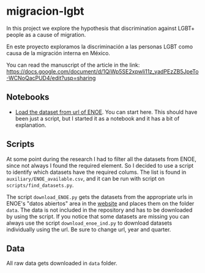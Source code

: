 # migracion-lgbt

In this project we explore the hypothesis that discrimination against LGBT+ people as a cause of migration.

En este proyecto exploramos la discriminación a las personas LGBT como causa de la migración interna en México.


You can read the manuscript of the article in the link: https://docs.google.com/document/d/1QiWp5SE2xpwli11z_yadPEzZB5JpeTo-WCNoQacPUD4/edit?usp=sharing

## Notebooks

* [Load the dataset from url of ENOE](https://github.com/marionomics/migracion-lgbt/blob/main/notebooks/extract_datasets.ipynb). You can start here. This should have been just a script, but I started it as a notebook and it has a bit of explanation.

## Scripts

At some point during the research I had to filter all the datasets from ENOE, since not always I found the required element. So I decided to use a script to identify which datasets have the required colums. The list is found in `auxiliary/ENOE_available.csv`, and it can be run with script on `scripts/find_datasets.py`.

The script `download_ENOE.py` gets the datasets from the appropriate urls in ENOE's "datos abiertos" area in the [website](https://www.inegi.org.mx/programas/enoe/15ymas/#Datos_abiertos) and places them on the folder `data`. The data is not included in the repository and has to be downloaded by using the script. If you notice that some datasets are missing you can always use the script `download_enoe_ind.py` to download datasets individually using the url. Be sure to change url, year and quarter.



## Data
All raw data gets downloaded in `data` folder.